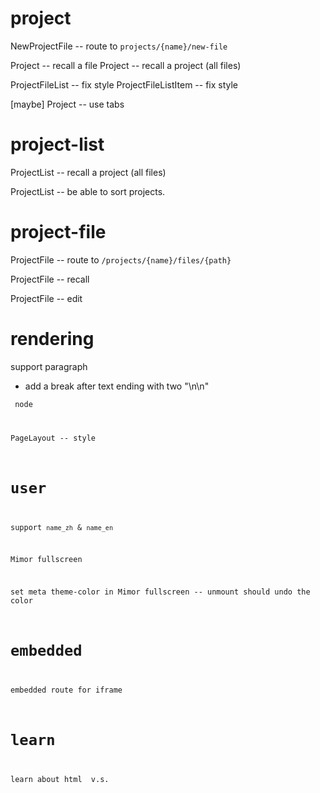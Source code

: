 # project

NewProjectFile -- route to `projects/{name}/new-file`

Project -- recall a file
Project -- recall a project (all files)

ProjectFileList -- fix style
ProjectFileListItem -- fix style

[maybe] Project -- use tabs

# project-list

ProjectList -- recall a project (all files)

ProjectList -- be able to sort projects.

# project-file

ProjectFile -- route to `/projects/{name}/files/{path}`

ProjectFile -- recall

ProjectFile -- edit

# rendering

support paragraph

- add a break after text ending with two "\n\n"

<code> node

PageLayout -- style

# user

support `name_zh` & `name_en`

Mimor fullscreen

set meta theme-color in Mimor fullscreen -- unmount should undo the color

# embedded

embedded route for iframe

# learn

learn about html <span> v.s. <div>
